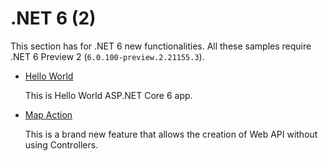 # .NET 6 (2)

This section has for .NET 6 new functionalities. All these samples require .NET 6 Preview 2 (`6.0.100-preview.2.21155.3`).

* [Hello World](hello-world)
  
  This is Hello World ASP.NET Core 6 app. 

* [Map Action](map-action)

  This is a brand new feature that allows the creation of Web API without using Controllers.